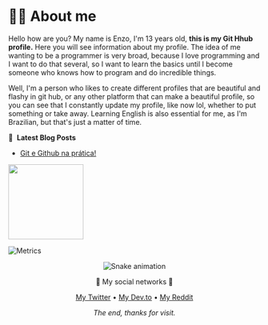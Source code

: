 <!-- <p align="center">
 My Perfil from do github
</p>   -->
# 👨‍💻 About me
 
Hello how are you? My name is Enzo, I'm 13 years old, **this is my Git Hhub profile.** Here you will see information about my profile. The idea of me wanting to be a programmer is very broad, because I love programming and I want to do that several, so I want to learn the basics until I become someone who knows how to program and do incredible things.

 Well, I'm a person who likes to create different profiles that are beautiful and flashy in git hub, or any other platform that can make a beautiful profile, so you can see that I constantly update my profile, like now lol, whether to put something or take away.
 Learning English is also essential for me, as I'm Brazilian, but that's just a matter of time.
         
📕 &nbsp;**Latest Blog Posts**
 <!-- BLOG-POST-LIST:START --><!-- BLOG-POST-LIST:END -->
 - [Git e Github na prática!](https://dev.to/shaylly/git-e-github-na-pratica-fdl)
 <!-- BLOG-POST-LIST:END -->         

   <img height="150em" src="https://github-readme-stats.vercel.app/api?username=shaylly&show_icons=true&theme=github_dark&include_all_commits=true&count_private=true"/>

![Metrics](https://metrics.lecoq.io/shaylly?template=classic&base.header=0&base.activity=0&base.community=0&base.metadata=0&base.indepth=false&base.hireable=false&config.timezone=America%2FSao_Paulo)

 </div>
 
 <div align="center">
 
  ![Snake animation](https://github.com/shaylly/shaylly/blob/output/github-contribution-grid-snake.svg)
 
📌 My social networks 📌

 [My Twitter](https://twitter.com/Juntpack) • [My Dev.to](https://dev.to/shaylly) • [My Reddit](https://www.reddit.com/user/Juntpack)
 
 _The end, thanks for visit._

